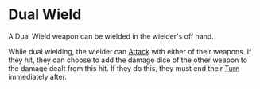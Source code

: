 # Dual Wield

A Dual Wield weapon can be wielded in the wielder's off hand.

While dual wielding, the wielder can [Attack](../../Game%20Procedures/Combat/Attack.md) with either of their weapons. If they hit, they can choose to add the damage dice of the other weapon to the damage dealt from this hit. If they do this, they must end their [Turn](../../Game%20Procedures/Core%20Procedures/Turn.md) immediately after.
